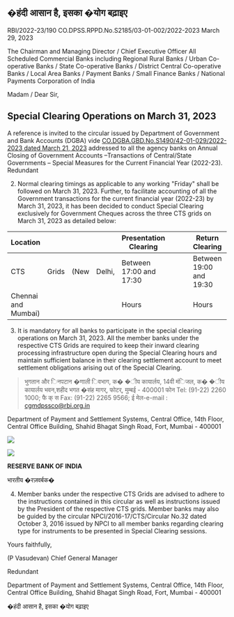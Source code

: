 ## �हंदी आसान है, इसका �योग बढ़ाइए

RBI/2022-23/190 CO.DPSS.RPPD.No.S2185/03-01-002/2022-2023 March 29, 2023

The Chairman and Managing Director / Chief Executive Officer All Scheduled Commercial Banks including Regional Rural Banks / Urban Co-operative Banks / State Co-operative Banks / District Central Co-operative Banks / Local Area Banks / Payment Banks / Small Finance Banks / National Payments Corporation of India

Madam / Dear Sir,

## **Special Clearing Operations on March 31, 2023**

A reference is invited to the circular issued by Department of Government and Bank Accounts (DGBA) vide [CO.DGBA.GBD.No.S1490/42-01-029/2022-2023 dated March 21, 2023](https://rbi.org.in/Scripts/NotificationUser.aspx?Id=12462&Mode=0) addressed to all the agency banks on Annual Closing of Government Accounts –Transactions of Central/State Governments – Special Measures for the Current Financial Year (2022-23). Redundant

2. Normal clearing timings as applicable to any working "Friday" shall be followed on March 31, 2023. Further, to facilitate accounting of all the Government transactions for the current financial year (2022-23) by March 31, 2023, it has been decided to conduct Special Clearing exclusively for Government Cheques across the three CTS grids on March 31, 2023 as detailed below:

| Location            |       |      |        | Presentation Clearing   |  |  |  | Return Clearing         |  |  |  |
|---------------------|-------|------|--------|-------------------------|--|--|--|-------------------------|--|--|--|
| CTS                 | Grids | (New | Delhi, | Between 17:00 and 17:30 |  |  |  | Between 19:00 and 19:30 |  |  |  |
| Chennai and Mumbai) |       |      |        | Hours                   |  |  |  | Hours                   |  |  |  |

3. It is mandatory for all banks to participate in the special clearing operations on March 31, 2023. All the member banks under the respective CTS Grids are required to keep their inward clearing processing infrastructure open during the Special Clearing hours and maintain sufficient balance in their clearing settlement account to meet settlement obligations arising out of the Special Clearing.

> भुगतान और िनपटान �णाली िवभाग, क� �ीय कायार्लय, 14वी मंिजल, क� �ीय कायार्लय भवन,शहीद भगत �संह मागर्, फोटर्, मुम्बई - 400001 फोन Tel: (91-22) 2260 1000; फै क् स Fax: (91-22) 2265 9566; ई मेल-e-mail : [cgmdpssco@rbi.org.in](mailto:cgmdpssco@rbi.org.in)

Department of Payment and Settlement Systems, Central Office, 14th Floor, Central Office Building, Shahid Bhagat Singh Road, Fort, Mumbai - 400001

![](_page_0_Picture_12.jpeg)

![](_page_0_Picture_13.jpeg)

**RESERVE BANK OF INDIA**

भारतीय �रज़वर्बक�

4. Member banks under the respective CTS Grids are advised to adhere to the instructions contained in this circular as well as instructions issued by the President of the respective CTS grids. Member banks may also be guided by the circular NPCI/2016-17/CTS/Circular No.32 dated October 3, 2016 issued by NPCI to all member banks regarding clearing type for instruments to be presented in Special Clearing sessions.

Yours faithfully,

(P Vasudevan) Chief General Manager

Redundant

Department of Payment and Settlement Systems, Central Office, 14th Floor, Central Office Building, Shahid Bhagat Singh Road, Fort, Mumbai - 400001

�हंदी आसान है, इसका �योग बढ़ाइए